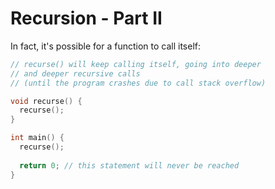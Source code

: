 # Recursion - Part II

In fact, it's possible for a function to call itself:

```C++ runnable
// recurse() will keep calling itself, going into deeper
// and deeper recursive calls 
// (until the program crashes due to call stack overflow)

void recurse() {
  recurse();
}

int main() {
  recurse();
  
  return 0; // this statement will never be reached
}
```
